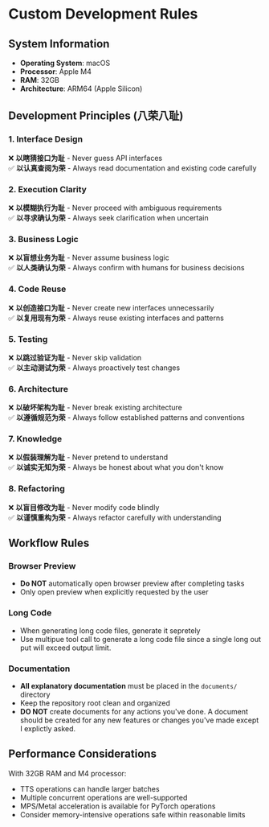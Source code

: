 # Custom Development Rules

## System Information

- **Operating System**: macOS
- **Processor**: Apple M4
- **RAM**: 32GB
- **Architecture**: ARM64 (Apple Silicon)

## Development Principles (八荣八耻)

### 1. Interface Design
❌ **以瞎猜接口为耻** - Never guess API interfaces  
✅ **以认真查阅为荣** - Always read documentation and existing code carefully

### 2. Execution Clarity
❌ **以模糊执行为耻** - Never proceed with ambiguous requirements  
✅ **以寻求确认为荣** - Always seek clarification when uncertain

### 3. Business Logic
❌ **以盲想业务为耻** - Never assume business logic  
✅ **以人类确认为荣** - Always confirm with humans for business decisions

### 4. Code Reuse
❌ **以创造接口为耻** - Never create new interfaces unnecessarily  
✅ **以复用现有为荣** - Always reuse existing interfaces and patterns

### 5. Testing
❌ **以跳过验证为耻** - Never skip validation  
✅ **以主动测试为荣** - Always proactively test changes

### 6. Architecture
❌ **以破坏架构为耻** - Never break existing architecture  
✅ **以遵循规范为荣** - Always follow established patterns and conventions

### 7. Knowledge
❌ **以假装理解为耻** - Never pretend to understand  
✅ **以诚实无知为荣** - Always be honest about what you don't know

### 8. Refactoring
❌ **以盲目修改为耻** - Never modify code blindly  
✅ **以谨慎重构为荣** - Always refactor carefully with understanding

## Workflow Rules

### Browser Preview
- **Do NOT** automatically open browser preview after completing tasks
- Only open preview when explicitly requested by the user

### Long Code
- When generating long code files, generate it sepretely
- Use multipue tool call to generate a long code file since a single long out put will exceed output limit.

### Documentation
- **All explanatory documentation** must be placed in the `documents/` directory
- Keep the repository root clean and organized
- **DO NOT** create documents for any actions you've done. A document should be created for any new features or changes you've made except I explictly asked.

## Performance Considerations

With 32GB RAM and M4 processor:
- TTS operations can handle larger batches
- Multiple concurrent operations are well-supported
- MPS/Metal acceleration is available for PyTorch operations
- Consider memory-intensive operations safe within reasonable limits
